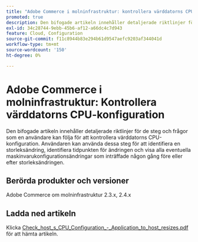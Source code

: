 ```yaml
---
title: "Adobe Commerce i molninfrastruktur: kontrollera värddatorns CPU-konfiguration"
promoted: true
description: Den bifogade artikeln innehåller detaljerade riktlinjer för de steg och frågor som en användare kan följa för att kontrollera värddatorns CPU-konfiguration. Användaren kan använda dessa steg för att identifiera en storleksändring, identifiera tidpunkten för ändringen och visa alla eventuella maskinvarukonfigurationsändringar som inträffade någon gång före eller efter storleksändringen.
exl-id: 34c28744-9ebb-45b6-af12-a66dc4c7d943
feature: Cloud, Configuration
source-git-commit: f11c8944b83e294b61d9547aefc9203af344041d
workflow-type: tm+mt
source-wordcount: '150'
ht-degree: 0%

---
```


# Adobe Commerce i molninfrastruktur: Kontrollera värddatorns CPU-konfiguration

Den bifogade artikeln innehåller detaljerade riktlinjer för de steg och frågor som en användare kan följa för att kontrollera värddatorns CPU-konfiguration. Användaren kan använda dessa steg för att identifiera en storleksändring, identifiera tidpunkten för ändringen och visa alla eventuella maskinvarukonfigurationsändringar som inträffade någon gång före eller efter storleksändringen.

## Berörda produkter och versioner

Adobe Commerce om molninfrastruktur 2.3.x, 2.4.x

## Ladda ned artikeln

Klicka [Check_host_s_CPU_Configuration_-_Application_to_host_resizes.pdf](assets/Check_host_s_CPU_Configuration_-_Application_to_host_resizes.pdf) för att hämta artikeln.
